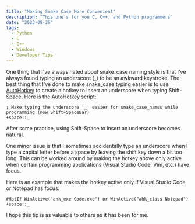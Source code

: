 ```yaml
---
title: "Making Snake Case More Convenient"
description: "This one's for you C, C++, and Python programmers"
date: "2023-08-26"
tags:
  - Python
  - C
  - C++
  - Windows
  - Developer Tips
---
```


One thing that I've always hated about snake_case naming style is that I've always found typing an underscore (_) to be an awkward keystroke. The best thing that I've done to make snake_case typing easier is to use [AutoHotkey](https://www.autohotkey.com/) to create a hotkey to insert an underscore when typing Shift-Space. Here is the AutoHotkey script:

```autohotkey
; Make typing the underscore '_' easier for snake_case_names while programming (now Shift+SpaceBar)
+space::_
```

After some practice, using Shift-Space to insert an underscore becomes natural.

One minor issue is that I sometimes accidentally type an underscore when I type a capital letter before a space by leaving the shift key down a bit too long. This can be worked around by making the hotkey above only active when certain programming applications (Visual Studio Code, Vim, etc.) have focus.

Here is an example that makes the hotkey active only if Visual Studio Code or Notepad has focus:

```autohotkey
#HotIf WinActive("ahk_exe Code.exe") or WinActive("ahk_class Notepad")
+space::_
```

I hope this tip is as valuable to others as it has been for me.
